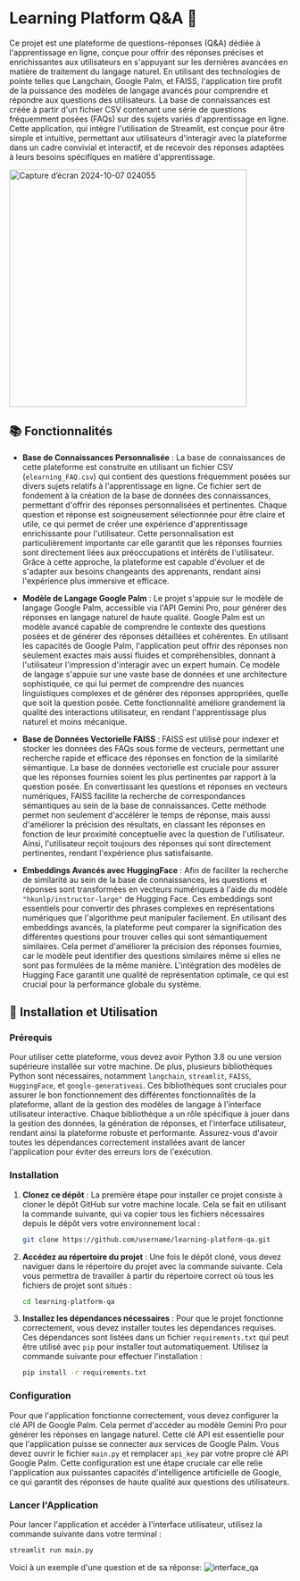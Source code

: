 # Learning Platform Q&A 🌱

Ce projet est une plateforme de questions-réponses (Q&A) dédiée à l'apprentissage en ligne, conçue pour offrir des réponses précises et enrichissantes aux utilisateurs en s'appuyant sur les dernières avancées en matière de traitement du langage naturel. En utilisant des technologies de pointe telles que Langchain, Google Palm, et FAISS, l'application tire profit de la puissance des modèles de langage avancés pour comprendre et répondre aux questions des utilisateurs. La base de connaissances est créée à partir d'un fichier CSV contenant une série de questions fréquemment posées (FAQs) sur des sujets variés d'apprentissage en ligne. Cette application, qui intègre l'utilisation de Streamlit, est conçue pour être simple et intuitive, permettant aux utilisateurs d'interagir avec la plateforme dans un cadre convivial et interactif, et de recevoir des réponses adaptées à leurs besoins spécifiques en matière d'apprentissage.


<img width="425" alt="Capture d’écran 2024-10-07 024055" src="https://github.com/user-attachments/assets/f8b2e39e-6423-415a-b45e-71a27279d655">


## 📚 Fonctionnalités

- **Base de Connaissances Personnalisée** : La base de connaissances de cette plateforme est construite en utilisant un fichier CSV (`elearning_FAQ.csv`) qui contient des questions fréquemment posées sur divers sujets relatifs à l'apprentissage en ligne. Ce fichier sert de fondement à la création de la base de données des connaissances, permettant d'offrir des réponses personnalisées et pertinentes. Chaque question et réponse est soigneusement sélectionnée pour être claire et utile, ce qui permet de créer une expérience d'apprentissage enrichissante pour l'utilisateur. Cette personnalisation est particulièrement importante car elle garantit que les réponses fournies sont directement liées aux préoccupations et intérêts de l'utilisateur. Grâce à cette approche, la plateforme est capable d'évoluer et de s'adapter aux besoins changeants des apprenants, rendant ainsi l'expérience plus immersive et efficace.


- **Modèle de Langage Google Palm** : Le projet s'appuie sur le modèle de langage Google Palm, accessible via l'API Gemini Pro, pour générer des réponses en langage naturel de haute qualité. Google Palm est un modèle avancé capable de comprendre le contexte des questions posées et de générer des réponses détaillées et cohérentes. En utilisant les capacités de Google Palm, l'application peut offrir des réponses non seulement exactes mais aussi fluides et compréhensibles, donnant à l'utilisateur l'impression d'interagir avec un expert humain. Ce modèle de langage s'appuie sur une vaste base de données et une architecture sophistiquée, ce qui lui permet de comprendre des nuances linguistiques complexes et de générer des réponses appropriées, quelle que soit la question posée. Cette fonctionnalité améliore grandement la qualité des interactions utilisateur, en rendant l'apprentissage plus naturel et moins mécanique.


- **Base de Données Vectorielle FAISS** : FAISS est utilisé pour indexer et stocker les données des FAQs sous forme de vecteurs, permettant une recherche rapide et efficace des réponses en fonction de la similarité sémantique. La base de données vectorielle est cruciale pour assurer que les réponses fournies soient les plus pertinentes par rapport à la question posée. En convertissant les questions et réponses en vecteurs numériques, FAISS facilite la recherche de correspondances sémantiques au sein de la base de connaissances. Cette méthode permet non seulement d'accélérer le temps de réponse, mais aussi d'améliorer la précision des résultats, en classant les réponses en fonction de leur proximité conceptuelle avec la question de l'utilisateur. Ainsi, l'utilisateur reçoit toujours des réponses qui sont directement pertinentes, rendant l'expérience plus satisfaisante.


- **Embeddings Avancés avec HuggingFace** : Afin de faciliter la recherche de similarité au sein de la base de connaissances, les questions et réponses sont transformées en vecteurs numériques à l'aide du modèle `"hkunlp/instructor-large"` de Hugging Face. Ces embeddings sont essentiels pour convertir des phrases complexes en représentations numériques que l'algorithme peut manipuler facilement. En utilisant des embeddings avancés, la plateforme peut comparer la signification des différentes questions pour trouver celles qui sont sémantiquement similaires. Cela permet d'améliorer la précision des réponses fournies, car le modèle peut identifier des questions similaires même si elles ne sont pas formulées de la même manière. L'intégration des modèles de Hugging Face garantit une qualité de représentation optimale, ce qui est crucial pour la performance globale du système.


## 🚀 Installation et Utilisation

### Prérequis

Pour utiliser cette plateforme, vous devez avoir Python 3.8 ou une version supérieure installée sur votre machine. De plus, plusieurs bibliothèques Python sont nécessaires, notamment `langchain`, `streamlit`, `FAISS`, `HuggingFace`, et `google-generativeai`. Ces bibliothèques sont cruciales pour assurer le bon fonctionnement des différentes fonctionnalités de la plateforme, allant de la gestion des modèles de langage à l'interface utilisateur interactive. Chaque bibliothèque a un rôle spécifique à jouer dans la gestion des données, la génération de réponses, et l'interface utilisateur, rendant ainsi la plateforme robuste et performante. Assurez-vous d'avoir toutes les dépendances correctement installées avant de lancer l'application pour éviter des erreurs lors de l'exécution.


### Installation

1. **Clonez ce dépôt** : La première étape pour installer ce projet consiste à cloner le dépôt GitHub sur votre machine locale. Cela se fait en utilisant la commande suivante, qui va copier tous les fichiers nécessaires depuis le dépôt vers votre environnement local :

    ```sh
    git clone https://github.com/username/learning-platform-qa.git
    ```

2. **Accédez au répertoire du projet** : Une fois le dépôt cloné, vous devez naviguer dans le répertoire du projet avec la commande suivante. Cela vous permettra de travailler à partir du répertoire correct où tous les fichiers de projet sont situés :

    ```sh
    cd learning-platform-qa
    ```

3. **Installez les dépendances nécessaires** : Pour que le projet fonctionne correctement, vous devez installer toutes les dépendances requises. Ces dépendances sont listées dans un fichier `requirements.txt` qui peut être utilisé avec `pip` pour installer tout automatiquement. Utilisez la commande suivante pour effectuer l'installation :

    ```sh
    pip install -r requirements.txt
    ```


### Configuration

Pour que l'application fonctionne correctement, vous devez configurer la clé API de Google Palm. Cela permet d'accéder au modèle Gemini Pro pour générer les réponses en langage naturel. Cette clé API est essentielle pour que l'application puisse se connecter aux services de Google Palm. Vous devez ouvrir le fichier `main.py` et remplacer `api_key` par votre propre clé API Google Palm. Cette configuration est une étape cruciale car elle relie l'application aux puissantes capacités d'intelligence artificielle de Google, ce qui garantit des réponses de haute qualité aux questions des utilisateurs.


### Lancer l'Application

Pour lancer l'application et accéder à l'interface utilisateur, utilisez la commande suivante dans votre terminal :

```sh
streamlit run main.py
```

Voici à un exemple d'une question et de sa réponse:
![interface_qa](https://github.com/user-attachments/assets/d1708ea6-62b4-43fe-b51d-dae3cf78e3e1)


